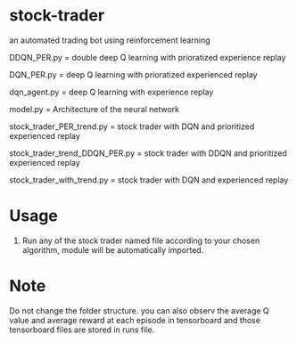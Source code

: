 # stock-trader
an automated trading bot using reinforcement learning

DDQN_PER.py = double deep Q learning with prioratized experience replay

DQN_PER.py = deep Q learning with prioratized experienced replay

dqn_agent.py = deep Q learning with experience replay

model.py = Architecture of the neural network

stock_trader_PER_trend.py = stock trader with DQN and prioritized experienced replay

stock_trader_trend_DDQN_PER.py = stock trader with DDQN and prioritized experienced replay

stock_trader_with_trend.py = stock trader with DQN and experienced replay

# Usage
1. Run any of the stock trader named file according to your chosen algorithm, module will be automatically imported.

# Note
Do not change the folder structure. you can also observ the average Q value and average reward at each episode in tensorboard and those tensorboard files are stored in runs file.
